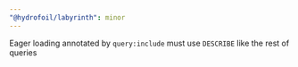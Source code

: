 ```yaml
---
"@hydrofoil/labyrinth": minor
---
```


Eager loading annotated by `query:include` must use `DESCRIBE` like the rest of queries
